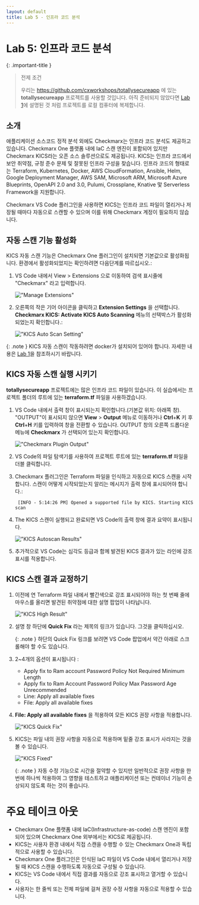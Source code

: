 ```yaml
---
layout: default
title: Lab 5 - 인프라 코드 분석
---
```


# Lab 5: 인프라 코드 분석

{: .important-title }
> 전제 조건
>
> 우리는 https://github.com/cxworkshops/totallysecureapp 에 있는 __totallysecureapp__ 프로젝트를 사용할 것입니다. 아직 준비되지 않았다면 [Lab 1](../lab1_setup/)에 설명된 것 처럼 프로젝트를 로컬 컴퓨터에 복제합니다.

## 소개

애플리케이션 소스코드 정적 분석 외에도 Checkmarx는 인프라 코드 분석도 제공하고 있습니다. Checkmarx One 플랫폼 내에 IaC 스캔 엔진이 포함되어 있지만 Checkmarx KICS라는 오픈 소스 솔루션으로도 제공됩니다. KICS는 인프라 코드에서 보안 취약점, 규정 준수 문제 및 잘못된 인프라 구성을 찾습니다. 인프라 코드의 형태로는 Terraform, Kubernetes, Docker, AWS CloudFormation, Ansible, Helm, Google Deployment Manager, AWS SAM, Microsoft ARM, Microsoft Azure Blueprints, OpenAPI 2.0 and 3.0, Pulumi, Crossplane, Knative 맟 Serverless Framework을 지원합니다.

Checkmarx VS Code 플러그인을 사용하면 KICS는 인프라 코드 파일이 열리거나 저장될 때마다 자동으로 스캔할 수 있으며 이를 위해 Checkmarx 계정이 필요하지 않습니다.

## 자동 스캔 기능 활성화
KICS 자동 스캔 기능은 Checkmarx One 플러그인이 설치되면 기본값으로 활성화됩니다. 환경에서 활성화되었지는 확인하려면 다음단계를 따르십시오.:

1. VS Code 내에서 View > Extensions 으로 이동하여 검색 표시줄에 "Checkmarx" 라고 입력합니다.

    !["Manage Extensions"](./assets/images/manage_extensions.png "Manage Extensions")

2. 오른쪽의 작은 기어 아이콘을 클릭하고 __Extension Settings__ 을 선택합니다. __Checkmarx KICS: Activate KICS Auto Scanning__ 메뉴의 선택박스가 활성화되었는지 확인합니다.:

    !["KICS Auto Scan Setting"](./assets/images/kics_autoscan_setting.png "KICS Auto Scan Setting")

{: .note }
KICS 자동 스캔이 작동하려면 docker가 설치되어 있어야 합니다. 자세한 내용은 [Lab 1](../lab1_setup/)을 참조하시기 바랍니다.

## KICS 자동 스캔 실행 시키기

__totallysecureapp__ 프로젝트에는 많은 인프라 코드 파일이 있습니다.  이 실습에서는 프로젝트 폴더의 루트에 있는 __terraform.tf__ 파일을 사용하겠습니다.

1. VS Code 내에서 출력 창이 표시되는지 확인합니다.(기본값 위치: 아래쪽 창).  "OUTPUT"이 표시되지 않으면 __View__ > __Output__ 메뉴로 이동하거나 __Ctrl__+__K__ 키 후 __Ctrl__+__H__ 키를 입력하여 창을 전환할 수 있습니다. OUTPUT 창의 오른쪽 드롭다운 메뉴에 __Checkmarx__ 가 선택되어 있는지 확인합니다.

    !["Checkmarx Plugin Output"](./assets/images/checkmarx_plugin_output.png "Checkmarx Plugin Output")

2. VS Code의 파일 탐색기를 사용하여 프로젝트 루트에 있는 __terraform.tf__ 파일을 더블 클릭합니다.

3. Checkmarx 플러그인은 Terraform 파일을 인식하고 자동으로 KICS 스캔을 시작합니다. 스캔이 어떻게 시작되었는지 알리는 메시지가 출력 창에 표시되어야 합니다.:

        [INFO - 5:14:26 PM] Opened a supported file by KICS. Starting KICS scan

4.  The KICS 스캔이 실행되고 완료되면 VS Code의 출력 창에 결과 요약이 표시됩니다.

    !["KICS Autoscan Results"](./assets/images/KICS_autoscan_result.png "KICS Autoscan Results")

5.  추가적으로 VS Code는 심각도 등급과 함께 발견된 KICS 결과가 있는 라인에 강조 표시를 적용합니다.


## KICS 스캔 결과 교정하기

1.  이전에 연 Terraform 파일 내에서 빨간색으로 강조 표시되어야 하는 첫 번째 줄에 마우스를 올리면 발견된 취약점에 대한 설명 팝업이 나타납니다.

    !["KICS High Result"](./assets/images/kics_result_1.png "KICS High Result")

2.  설명 창 하단에 __Quick Fix__ 라는 제목의 링크가 있습니다. 그것을 클릭하십시오.

    {: .note }
    하단의 Quick Fix 링크를 보려면 VS Code 팝업에서 약간 아래로 스크롤해야 할 수도 있습니다.

3. 2~4개의 옵션이 표시됩니다 :
    - Apply fix to Ram account Password Policy Not Required Minimum Length
    - Apply fix to Ram Account Password Policy Max Password Age Unrecommended
    - Line: Apply all available fixes
    - File: Apply all available fixes


4. __File: Apply all available fixes__ 을 적용하여 모든 KICS 권장 사항을 적용합니다.

    !["KICS Quick Fix"](./assets/images/quick_fix.png "KICS Quick Fix")

5. KICS는 파일 내의 권장 사항을 자동으로 적용하며 밑줄 강조 표시가 사라지는 것을 볼 수 있습니다.

    !["KICS Fixed"](./assets/images/fixed.png "KICS Fixed")

    {: .note }
    자동 수정 기능으로 시간을 절약할 수 있지만 일반적으로 권장 사항을 한 번에 하나씩 적용하여 그 영향을 테스트하고 애플리케이션 또는 컨테이너 기능이 손상되지 않도록 하는 것이 좋습니다.

# 주요 테이크 아웃
- Checkmarx One 플랫폼 내에 IaC(Infrastructure-as-code) 스캔 엔진이 포함되어 있으며 Checkmarx One 외부에서는 KICS로 제공됩니다.
- KICS는 사용자 환경 내에서 직접 스캔을 수행할 수 있는 Checkmarx One과 독립적으로 사용할 수 있습니다.
- Checkmarx One 플러그인은 인식된 IaC 파일이 VS Code 내에서 열리거나 저장될 때 KICS 스캔을 수행하도록 자동으로 구성될 수 있습니다.
- KICS는 VS Code 내에서 직접 결과를 자동으로 강조 표시하고 열거할 수 있습니다.
- 사용자는 한 줄씩 또는 전체 파일에 걸쳐 권장 수정 사항을 자동으로 적용할 수 있습니다.

